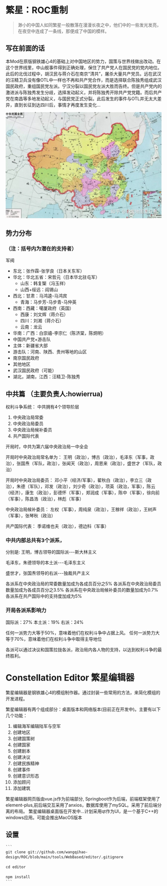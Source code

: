 # 繁星：ROC重制 

> 渺小的中国人如同繁星一般散落在漫漫长夜之中，他们中的一些发光发亮，在夜空中连成了一条线，那便成了中国的模样。

## 写在前面的话

本Mod在原版钢铁雄心4的基础上对中国地区的势力，国策与世界线做出改动。在这个世界线里，中山舰事件得到正确处理，保住了共产党人在国民党的党内地位。此后的北伐过程中，胡汉民与蒋介石在南京“清共”，屠杀大量共产党员。远在武汉的汪精卫兵没有像OTL中一样也不再和共产党合作，而是选择联合陈独秀组成武汉国民政府，重组国民党左派。宁汉分裂以国民党左派大胜而告终。但是共产党内的激进派与陈独秀发生分歧，选择发动起义，并将陈独秀开除共产党党籍。而后共产党在南昌等多地发动起义，与国民党正式分裂。此后发生的事件与OTL并无太大差异，直到长征到达四川后，事情才再度发生变化...

![ROC MAP](/asset/ROC%20MAP.png "1936年中国行政区划图")

## 势力分布
### （注：括号内为潜在的支持者）
军阀

- 东北：张作霖-张学良（日本关东军）
- 华北：华北五省：宋哲元（日本华北驻屯军）
	- 山东：韩复榘（冯玉祥）
	- 山西+绥远：阎锡山
- 西北：甘肃：马鸿逵-马鸿宾
	- 青海：马步芳-马步青-马仲英
- 西南：西藏：噶厦政府（英国）
	- 西康：刘文辉（蒋介石）
	- 四川：刘湘（蒋介石）
	- 云南：龙云
- 华南：广西：白崇禧-李宗仁（陈济棠，陈炯明）
- 中国共产党+游击队
- 主体：新疆省大部
- 游击队：河南、陕西、贵州等地的山区
- 南京国民政府
- 其他地区
- 武汉国民政府（可能）
- 湖北，湖南，江西：汪精卫-陈独秀

## 中共篇 （主要负责人:howierrua)

权利斗争系统：
中共拥有4个领导阶层
1. 中央政治局常委
2. 中央政治局委员
3. 中央政治局候补委员
4. 共产国际代表

开局时，中共为第六届中央政治局一中全会

开局时中央政治局常名单为：
王明（政治），博古（政治），毛泽东（军事，政治），张国焘（军队，政治），张闻天（政治），周恩来（政治），盛世才（军队，政治）

开局时中央政治局委员：
邓小平（经济/军事），翟秋白（政治），李立三（政治），朱德（军队），邓发（政治），刘少奇（政治），项英（政治，军事），陈云（经济），康生（政治），彭德怀（军事），郑润成（军事），陈中（军事），徐向前（军事），陈昌浩（政治），林彪（军事）

中央政治局候补委员：
左权（军事），周纯泉（政治），王稼祥（政治），王树声（军事），张琴秋（政治）

共产国际代表：
季诺维也夫（政治），德边科（军事）

### 中共内部总共有3个派系，

分别是: 王明，博古领导的国际派---斯大林主义 

毛泽东，朱德领导的本土派---毛泽东主义 

盛世才，张国焘领导的右派---独裁共产主义

各派系在中央政治局的常委数量加成为各成员百分之5% 
各派系在中央政治局委员数量加成为各成员百分之3.5% 
各派系在中央政治局候补委员的数量加成为0.7% 
各派系在共产国际中的支持度加成为5% 

### 开局各派系影响力 
国际派：27% 本土派：19% 右派：24%

任何一派势力大等于50%，意味着他们在权利斗争中占据上风。 
任何一派势力大等于70%，意味着他们在权利斗争中取得主导地位

各派可以通过决议和国策拉拢各派，政治局内各人物的支持，以达到权利斗争的最终胜利。

# Constellation Editor 繁星编辑器

繁星编辑器是钢铁雄心4的模组制作器。通过封装一些常用的方法，来简化模组的开发进程。

繁星编辑器有两个组成部分：桌面版本和网络版本(目前正在开发中)。主要有以下几个功能：
1. 编辑海军编辑陆军与空军
2. 创建地区
3. 创建国策树
4. 创建国家
5. 创建剧本
6. 创建决议
7. 创建民族精神
8. 创建事件
9. 创建意识形态
10. 添加顾问
11. 添加建筑

繁星编辑器网页版由vue.js作为前端部分, Springboot作为后端，前端框架使用了element-plus,前后端交互采用了anxios，数据库使用了mySQL。采用了前后端分离的布局。
繁星编辑器桌面版在开发中...计划采用qt作为UI，是一个基于C++的windows应用。可能会推出MacOS版本

## 设置
    ```
	git clone git://github.com/wangqihao-design/ROC/blob/main/tools/WebBased/editor/.gitignore
	
	cd editor
	
	npm install
    ```
